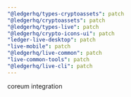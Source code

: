 ```yaml
---
"@ledgerhq/types-cryptoassets": patch
"@ledgerhq/cryptoassets": patch
"@ledgerhq/types-live": patch
"@ledgerhq/crypto-icons-ui": patch
"ledger-live-desktop": patch
"live-mobile": patch
"@ledgerhq/live-common": patch
"live-common-tools": patch
"@ledgerhq/live-cli": patch
---
```


coreum integration
